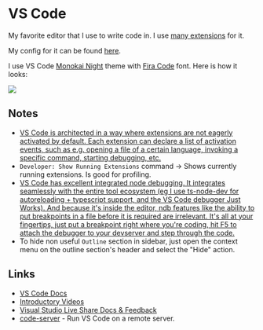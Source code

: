 # VS Code

My favorite editor that I use to write code in. I use [many extensions](vs-code-extensions.md) for it.

My config for it can be found [here](https://github.com/nikitavoloboev/dotfiles/blob/master/vscode/settings.json).

I use VS Code [Monokai Night](https://github.com/fabiospampinato/vscode-monokai-night#readme) theme with [Fira Code](https://github.com/tonsky/FiraCode) font. Here is how it looks:

![](https://i.imgur.com/hOgSQ7F.png)

## Notes

* [VS Code is architected in a way where extensions are not eagerly activated by default. Each extension can declare a list of activation events, such as e.g. opening a file of a certain language, invoking a specific command, starting debugging, etc.](https://news.ycombinator.com/item?id=16940419)
* `Developer: Show Running Extensions` command -&gt; Shows currently running extensions. Is good for profiling.
* [VS Code has excellent integrated node debugging. It integrates seamlessly with the entire tool ecosystem \(eg I use ts-node-dev for autoreloading + typescript support, and the VS Code debugger Just Works\). And because it's inside the editor, ndb features like the ability to put breakpoints in a file before it is required are irrelevant. It's all at your fingertips, just put a breakpoint right where you're coding, hit F5 to attach the debugger to your devserver and step through the code.](https://news.ycombinator.com/item?id=17581521)
* To hide non useful `Outline` section in sidebar, just open the context menu on the outline section's header and select the "Hide" action.

## Links

* [VS Code Docs](https://code.visualstudio.com/docs)
* [Introductory Videos](https://code.visualstudio.com/docs/getstarted/introvideos)
* [Visual Studio Live Share Docs & Feedback](https://github.com/MicrosoftDocs/live-share#readme)
* [code-server](https://github.com/codercom/code-server) - Run VS Code on a remote server.

